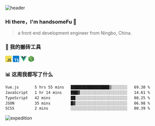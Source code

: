 ![header](https://raw.githubusercontent.com/fzq1998/fzq1998/master/header.png)

### Hi there，I'm handsomeFu 👋

> a front end development engineer from Ningbo, China.

### 🔧 我的搬砖工具
<code><img height="20" src="https://raw.githubusercontent.com/github/explore/80688e429a7d4ef2fca1e82350fe8e3517d3494d/topics/javascript/javascript.png" alt="javascript"></code>
<code><img height="20" src="https://raw.githubusercontent.com/github/explore/80688e429a7d4ef2fca1e82350fe8e3517d3494d/topics/typescript/typescript.png" alt="typescript"></code>
<code><img height="20" src="https://raw.githubusercontent.com/github/explore/80688e429a7d4ef2fca1e82350fe8e3517d3494d/topics/vue/vue.png" alt="vue"></code>
<code><img height="20" src="https://raw.githubusercontent.com/github/explore/80688e429a7d4ef2fca1e82350fe8e3517d3494d/topics/nodejs/nodejs.png" alt="nodejs"></code>



### 📊 这周我都写了什么
<!--START_SECTION:waka-->

```txt
Vue.js       5 hrs 55 mins   █████████████████▒░░░░░░░   69.38 %
JavaScript   1 hr 14 mins    ███▓░░░░░░░░░░░░░░░░░░░░░   14.61 %
TypeScript   42 mins         ██░░░░░░░░░░░░░░░░░░░░░░░   08.25 %
JSON         35 mins         █▓░░░░░░░░░░░░░░░░░░░░░░░   06.98 %
SCSS         2 mins          ░░░░░░░░░░░░░░░░░░░░░░░░░   00.39 %
```

<!--END_SECTION:waka-->


![expedition](https://raw.githubusercontent.com/fzq1998/fzq1998/master/expedition.gif)

